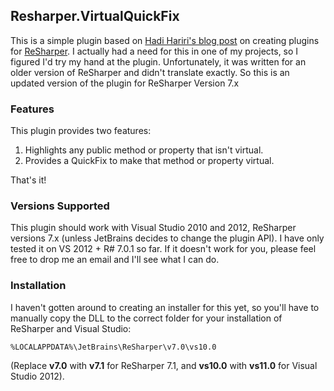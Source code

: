 ## Resharper.VirtualQuickFix

This is a simple plugin based on [Hadi Hariri's blog post][1] on creating plugins for [ReSharper][2]. I actually had a need for this in one of my projects, so I figured I'd try my hand at the plugin. Unfortunately, it was written for an older version of ReSharper and didn't translate exactly. So this is an updated version of the plugin for ReSharper Version 7.x

### Features

This plugin provides two features:

1. Highlights any public method or property that isn't virtual.
2. Provides a QuickFix to make that method or property virtual.

That's it!

### Versions Supported

This plugin should work with Visual Studio 2010 and 2012, ReSharper versions 7.x (unless JetBrains decides to change the plugin API). 
I have only tested it on VS 2012 + R# 7.0.1 so far. If it doesn't work for you, please feel free to drop me an email and I'll see what I can do.

### Installation

I haven't gotten around to creating an installer for this yet, so you'll have to manually copy the DLL to the correct folder for your installation of ReSharper and Visual Studio:

`%LOCALAPPDATA%\JetBrains\ReSharper\v7.0\vs10.0` 

(Replace **v7.0** with **v7.1** for ReSharper 7.1, and **vs10.0** with **vs11.0** for Visual Studio 2012).

[1]: http://hadihariri.com/2010/01/12/writing-plug-ins-for-resharper-part-1-of-undefined/
[2]: http://www.jetbrains.com/resharper/